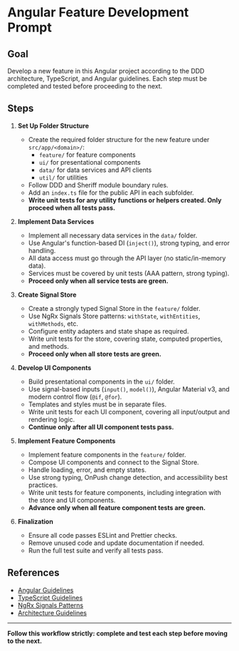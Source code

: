 # Angular Feature Development Prompt

## Goal

Develop a new feature in this Angular project according to the DDD architecture, TypeScript, and Angular guidelines. Each step must be completed and tested before proceeding to the next.

## Steps

1. **Set Up Folder Structure**

   - Create the required folder structure for the new feature under `src/app/<domain>/`:
     - `feature/` for feature components
     - `ui/` for presentational components
     - `data/` for data services and API clients
     - `util/` for utilities
   - Follow DDD and Sheriff module boundary rules.
   - Add an `index.ts` file for the public API in each subfolder.
   - **Write unit tests for any utility functions or helpers created. Only proceed when all tests pass.**

2. **Implement Data Services**

   - Implement all necessary data services in the `data/` folder.
   - Use Angular's function-based DI (`inject()`), strong typing, and error handling.
   - All data access must go through the API layer (no static/in-memory data).
   - Services must be covered by unit tests (AAA pattern, strong typing).
   - **Proceed only when all service tests are green.**

3. **Create Signal Store**

   - Create a strongly typed Signal Store in the `feature/` folder.
   - Use NgRx Signals Store patterns: `withState`, `withEntities`, `withMethods`, etc.
   - Configure entity adapters and state shape as required.
   - Write unit tests for the store, covering state, computed properties, and methods.
   - **Proceed only when all store tests are green.**

4. **Develop UI Components**

   - Build presentational components in the `ui/` folder.
   - Use signal-based inputs (`input()`, `model()`), Angular Material v3, and modern control flow (`@if`, `@for`).
   - Templates and styles must be in separate files.
   - Write unit tests for each UI component, covering all input/output and rendering logic.
   - **Continue only after all UI component tests pass.**

5. **Implement Feature Components**

   - Implement feature components in the `feature/` folder.
   - Compose UI components and connect to the Signal Store.
   - Handle loading, error, and empty states.
   - Use strong typing, OnPush change detection, and accessibility best practices.
   - Write unit tests for feature components, including integration with the store and UI components.
   - **Advance only when all feature component tests are green.**

6. **Finalization**
   - Ensure all code passes ESLint and Prettier checks.
   - Remove unused code and update documentation if needed.
   - Run the full test suite and verify all tests pass.

## References

- [Angular Guidelines](../guidelines/angular-guidelines.md)
- [TypeScript Guidelines](../guidelines/typescript-guidelines.md)
- [NgRx Signals Patterns](../guidelines/ngrx-signals-guidelines.md)
- [Architecture Guidelines](../guidelines/architecture-guidelines.md)

---

**Follow this workflow strictly: complete and test each step before moving to the next.**
